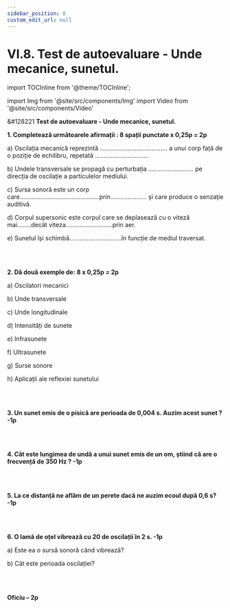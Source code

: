 ```yaml
---
sidebar_position: 8
custom_edit_url: null
---
```


# VI.8. Test de autoevaluare - Unde mecanice, sunetul.



import TOCInline from '@theme/TOCInline';

<TOCInline toc={toc} />


import Img from '@site/src/components/Img'
import Video from '@site/src/components/Video'



<div class="alert alert--warning" role="alert">

&#128221 **Test de autoevaluare - Unde mecanice, sunetul.**


**1. Completează următoarele afirmații : 8 spații punctate x 0,25p = 2p**

a)	Oscilația mecanică reprezintă ………………………………… a unui corp față de o poziție de echilibru, repetată ………………………….

b)	Undele transversale se propagă cu perturbația .......................... pe direcția de oscilație a particulelor mediului.

c)	Sursa sonoră este un corp care..............................................prin..................... și care produce o senzaţie auditivă.

d)	Corpul supersonic este corpul care se deplasează cu o viteză mai........decât viteza...........................prin aer.

e)	Sunetul își schimbă..............................în funcție de mediul traversat.

<br></br>


**2. Dă două exemple de: 8 x 0,25p = 2p**


a)	Oscilatori mecanici

b)	Unde transversale

c)	Unde longitudinale

d)	Intensități de sunete

e)	Infrasunete

f)	Ultrasunete

g)	Surse sonore

h)	Aplicații ale reflexiei sunetului

<br></br>

**3. Un sunet emis de o pisică are perioada de 0,004 s. Auzim acest sunet ? -1p**

<br></br>

**4. Cât este lungimea de undă a unui sunet emis de un om, știind că are o frecvență de 350 Hz ? -1p**

<br></br>

**5. La ce distanță ne aflăm de un perete dacă ne auzim ecoul după 0,6 s? -1p**

<br></br>

**6. O lamă de oțel vibrează cu 20 de oscilații în 2 s. -1p**

a) Este ea o sursă sonoră când vibrează?

b) Cât este perioada oscilației?

<br></br>

**Oficiu – 2p**




</div>





